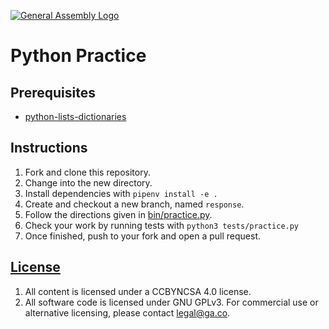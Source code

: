 [![General Assembly Logo](https://camo.githubusercontent.com/1a91b05b8f4d44b5bbfb83abac2b0996d8e26c92/687474703a2f2f692e696d6775722e636f6d2f6b6538555354712e706e67)](https://generalassemb.ly/education/web-development-immersive)

# Python Practice

## Prerequisites

- [python-lists-dictionaries](https://git.generalassemb.ly/ga-wdi-boston/python-lists-dictionaries)

## Instructions

1. Fork and clone this repository.
1. Change into the new directory.
1. Install dependencies with `pipenv install -e .`
1. Create and checkout a new branch, named `response`.
1. Follow the directions given in [bin/practice.py](bin/practice.py).
2. Check your work by running tests with `python3 tests/practice.py`
1. Once finished, push to your fork and open a pull request.

## [License](LICENSE)

1.  All content is licensed under a CC­BY­NC­SA 4.0 license.
1.  All software code is licensed under GNU GPLv3. For commercial use or
    alternative licensing, please contact legal@ga.co.
